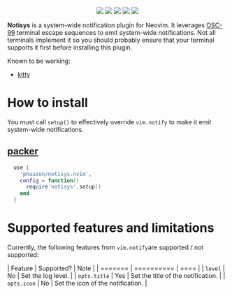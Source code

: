 <p align="center">
  <img src="https://img.shields.io/github/issues/phaazon/notisys.nvim?color=cyan&style=for-the-badge"/>
  <img src="https://img.shields.io/github/issues-pr/phaazon/notisys.nvim?color=green&style=for-the-badge"/>
  <img src="https://img.shields.io/github/contributors-anon/phaazon/notisys.nvim?color=blue&style=for-the-badge"/>
  <img src="https://img.shields.io/github/last-commit/phaazon/notisys.nvim?style=for-the-badge"/>
  <img src="https://img.shields.io/github/v/tag/phaazon/notisys.nvim?color=pink&label=release&style=for-the-badge"/>
</p>

**Notisys** is a system-wide notification plugin for Neovim. It leverages [OSC-99] terminal escape sequences to emit
system-wide notifications. Not all terminals implement it so you should probably ensure that your terminal supports it
first before installing this plugin.

Known to be working:

- [kitty]

# How to install

You must call `setup()` to effectively override `vim.notify` to make it emit system-wide notifications.

## [packer]

```lua
  use {
    'phaazon/notisys.nvim',
    config = function()
      require'notisys'.setup()
    end
  }
```

# Supported features and limitations

Currently, the following features from `vim.notify`are supported / not supported:

| Feature      | Supported? | Note                               |
| =======      | ========== | ====                               |
| `level`      | No         | Set the log level.                 |
| `opts.title` | Yes        | Set the title of the notification. |
| `opts.icon`  | No         | Set the icon of the notification.  |

[kitty]: https://sw.kovidgoyal.net/kitty
[OSC-99]: https://gitlab.freedesktop.org/terminal-wg/specifications/-/issues/13
[packer]: https://github.com/wbthomason/packer.nvim
